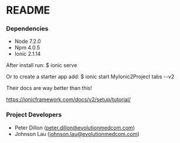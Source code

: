 # README #

### Dependencies ###

* Node 7.2.0
* Npm 4.0.5
* Ionic 2.1.14

After install run:
$ ionic serve

Or to create a starter app add:
$ ionic start MyIonic2Project tabs --v2

Their docs are way better than this!

https://ionicframework.com/docs/v2/setup/tutorial/


### Project Developers ###

* Peter Dillon (peter.dillon@evolutionmedcom.com)
* Johnson Lau (johnson.lau@evolutionmedcom.com)